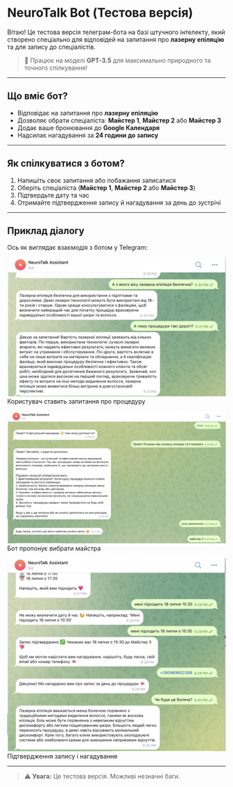 # NeuroTalk Bot (Тестова версія)

Вітаю! Це тестова версія телеграм-бота на базі штучного інтелекту, який створено спеціально для відповідей на запитання про **лазерну епіляцію** та для запису до спеціалістів.

> 🧠 Працює на моделі **GPT-3.5** для максимально природного та точного спілкування!

---

## Що вміє бот?

- Відповідає на запитання про **лазерну епіляцію**
- Дозволяє обрати спеціаліста: **Майстер 1**, **Майстер 2** або **Майстер 3**
- Додає ваше бронювання до **Google Календаря**
- Надсилає нагадування за **24 години до запису**

---

## Як спілкуватися з ботом?

1. Напишіть своє запитання або побажання записатися
2. Оберіть спеціаліста (**Майстер 1**, **Майстер 2** або **Майстер 3**)
3. Підтвердьте дату та час
4. Отримайте підтвердження запису й нагадування за день до зустрічі

---

## Приклад діалогу 

Ось як виглядає взаємодія з ботом у Telegram:

![Screenshot 1](screenshot-1.png)
Користувач ставить запитання про процедуру

![Screenshot 2](screenshot-2.png)
Бот пропонує вибрати майстра

![Screenshot 3](screenshot-3.png)
Підтвердження запису і нагадування

---

> ⚠️ **Увага:** Це тестова версія. Можливі незначні баги. 
